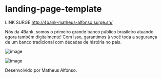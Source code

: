 # landing-page-template

LINK SURGE
http://4bank-matheus-alfonso.surge.sh/

Nós da 4Bank, somos o primeiro grande banco público brasileiro atuando agora também digitalmente! Com isso, garantimos à você toda a segurança de um banco tradicional com décadas de história no país.


![image](https://user-images.githubusercontent.com/83794289/125055073-3f273500-e07d-11eb-9174-d988ef921e49.png)

![image](https://user-images.githubusercontent.com/83794289/125055158-4d755100-e07d-11eb-9d9f-2d55680be8c0.png)

Desenvolvido por Matheus Alfonso.
